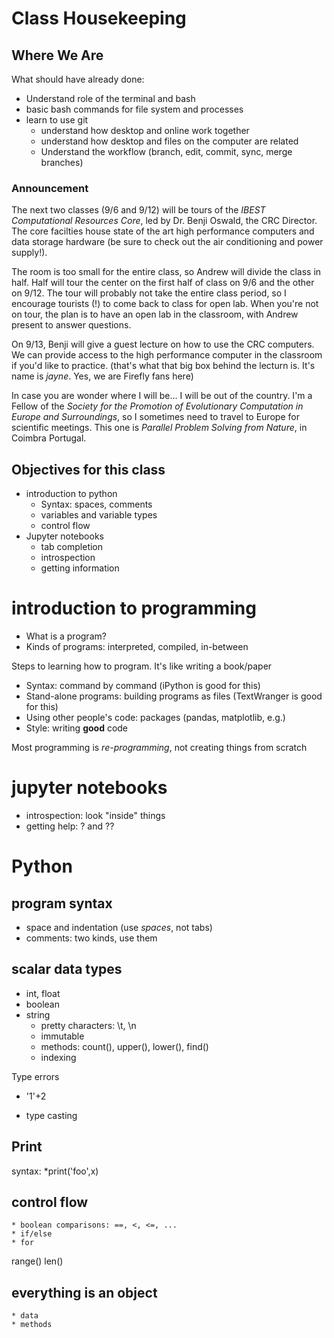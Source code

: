 # Class Housekeeping

## Where We Are ##

What should have already done:
* Understand role of the terminal and bash
* basic bash commands for file system and processes
* learn to use git
	* understand how desktop and online work together
	* understand how desktop and files on the computer are related 
	* Understand the workflow (branch, edit, commit, sync, merge branches)
	
### Announcement

The next two classes (9/6 and 9/12) will be tours of the *IBEST Computational Resources Core*, led by Dr. Benji Oswald, the CRC Director.
The core facilties house state of the art high performance computers and data storage hardware (be sure to check out the air conditioning and power supply!).

The room is too small for the entire class, so Andrew will divide the class in half. 
Half will tour the center on the first half of class on 9/6 and the other on 9/12. 
The tour will probably not take the entire class period, so I encourage tourists (!) to come back to class for open lab.
When you're not on tour, the plan is to have an open lab in the classroom, with Andrew present to answer questions. 

On 9/13, Benji will give a guest lecture on how to use the CRC computers. 
We can provide access to the high performance computer in the classroom if you'd like to practice. 
(that's what that big box behind the lecturn is. It's name is *jayne*.
Yes, we are Firefly fans here)

In case you are wonder where I will be...
I will be out of the country. 
I'm a Fellow of the *Society for the Promotion of Evolutionary Computation in Europe and Surroundings*, 
so I sometimes need to travel to Europe for scientific meetings. 
This one is *Parallel Problem Solving from Nature*, in Coimbra Portugal. 

## Objectives for this class
* introduction to python
	* Syntax: spaces, comments
	* variables and variable types
	* control flow
* Jupyter notebooks
	* tab completion
	* introspection
	* getting information

# introduction to programming

* What is a program? 
* Kinds of programs: interpreted, compiled, in-between

Steps to learning how to program. It's like writing a book/paper

* Syntax: command by command (iPython is good for this)
* Stand-alone programs: building programs as files (TextWranger is good for this)
* Using other people's code: packages (pandas, matplotlib, e.g.)
* Style: writing **good** code

Most programming is *re-programming*, not creating things from scratch

# jupyter notebooks

* introspection: look "inside" things
* getting help: ? and ??

# Python #

## program syntax

* space and indentation (use *spaces*, not tabs)
* comments: two kinds, use them

## scalar data types

* int, float
* boolean
* string
	* pretty characters: \t, \n
	* immutable
	* methods: count(), upper(), lower(), find()
	* indexing

Type errors
* '1'+2

* type casting

## Print

syntax: *print('foo',x)

## control flow
	* boolean comparisons: ==, <, <=, ...
	* if/else
	* for

range()
len()
## everything is an object
	* data
	* methods






